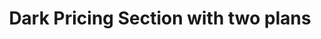 ---
title: Dark Pricing Section with two plans
category: Marketing
paid: true
isActive: true
ltr: {"preview":"function App() {\n  const plans = [{\n    name: \"Enterprise\",\n    desc: \"Lorem ipsum dolor sit amet, consectetur adipiscing elit.\",\n    price: 32,\n    isMostPop: true,\n    features: [\"Curabitur faucibus\", \"massa ut pretium maximus\", \"Sed posuere nisi\", \"Pellentesque eu nibh et neque\", \"Suspendisse a leo\", \"Praesent quis venenatis ipsum\", \"Duis non diam vel tortor\"]\n  }, {\n    name: \"Startup\",\n    desc: \"Lorem ipsum dolor sit amet, consectetur adipiscing elit.\",\n    price: 12,\n    isMostPop: false,\n    features: [\"Curabitur faucibus\", \"massa ut pretium maximus\", \"Sed posuere nisi\", \"Pellentesque eu nibh et neque\", \"Suspendisse a leo\", \"Praesent quis venenatis ipsum\", \"Duis non diam vel tortor\"]\n  }];\n  return /*#__PURE__*/React.createElement(\"section\", {\n    className: \"relative py-14 bg-gray-900\"\n  }, /*#__PURE__*/React.createElement(\"div\", {\n    className: \"absolute inset-0 blur-[118px] max-w-lg h-[800px] mx-auto sm:max-w-3xl sm:h-[400px]\",\n    style: {\n      background: \"linear-gradient(106.89deg, rgba(192, 132, 252, 0.11) 15.73%, rgba(14, 165, 233, 0.41) 15.74%, rgba(232, 121, 249, 0.26) 56.49%, rgba(79, 70, 229, 0.4) 115.91%)\"\n    }\n  }), /*#__PURE__*/React.createElement(\"div\", {\n    className: \"relative max-w-screen-xl mx-auto text-gray-300 sm:px-4 md:px-8\"\n  }, /*#__PURE__*/React.createElement(\"div\", {\n    className: \"max-w-xl mx-auto space-y-3 px-4 sm:text-center sm:px-0\"\n  }, /*#__PURE__*/React.createElement(\"h3\", {\n    className: \"text-cyan-400 font-semibold\"\n  }, \"Pricing\"), /*#__PURE__*/React.createElement(\"p\", {\n    className: \"text-white text-3xl font-semibold sm:text-4xl\"\n  }, \"Pay as you grow\"), /*#__PURE__*/React.createElement(\"div\", {\n    className: \"max-w-xl\"\n  }, /*#__PURE__*/React.createElement(\"p\", null, \"Lorem ipsum dolor sit amet, consectetur adipiscing elit. Nullam efficitur consequat nunc.\"))), /*#__PURE__*/React.createElement(\"div\", {\n    className: \"mt-16 justify-center sm:flex\"\n  }, plans.map((item, idx) => /*#__PURE__*/React.createElement(\"div\", {\n    key: idx,\n    className: `relative flex-1 flex items-stretch flex-col mt-6 border-2 sm:mt-0 sm:rounded-xl sm:max-w-md ${item.isMostPop ? \"bg-gray-900 border-cyan-400 border-x-0 sm:border-x-2\" : \"border-transparent\"}`\n  }, /*#__PURE__*/React.createElement(\"div\", {\n    className: \"p-4 py-8 space-y-4 border-b border-gray-700 md:p-8\"\n  }, /*#__PURE__*/React.createElement(\"span\", {\n    className: \"text-gray-200 font-medium\"\n  }, item.name), /*#__PURE__*/React.createElement(\"div\", {\n    className: \"text-cyan-400 text-3xl font-semibold\"\n  }, \"$\", item.price, \" \", /*#__PURE__*/React.createElement(\"span\", {\n    className: \"text-xl font-normal\"\n  }, \"/mo\")), /*#__PURE__*/React.createElement(\"p\", {\n    className: \"text-gray-400\"\n  }, item.desc), /*#__PURE__*/React.createElement(\"button\", {\n    className: \"px-3 py-3 rounded-lg w-full font-semibold text-sm duration-150 text-white bg-cyan-500 hover:bg-cyan-600 active:bg-cyan-700\"\n  }, \"Get Started\")), /*#__PURE__*/React.createElement(\"ul\", {\n    className: \"p-4 py-8 space-y-3 md:p-8\"\n  }, item.features.map((featureItem, idx) => /*#__PURE__*/React.createElement(\"li\", {\n    key: idx,\n    className: \"flex items-center gap-5\"\n  }, /*#__PURE__*/React.createElement(\"svg\", {\n    xmlns: \"http://www.w3.org/2000/svg\",\n    className: `h-5 w-5 ${item.isMostPop ? \"text-cyan-600\" : \"\"}`,\n    viewBox: \"0 0 20 20\",\n    fill: \"currentColor\"\n  }, /*#__PURE__*/React.createElement(\"path\", {\n    \"fill-rule\": \"evenodd\",\n    d: \"M16.707 5.293a1 1 0 010 1.414l-8 8a1 1 0 01-1.414 0l-4-4a1 1 0 011.414-1.414L8 12.586l7.293-7.293a1 1 0 011.414 0z\",\n    \"clip-rule\": \"evenodd\"\n  })), featureItem))))))));\n}\n;","react":{"jsxCss":[],"jsxTail":[{"code":"export default () => {\n\n    const plans = [\n        {\n            name: \"Enterprise\",\n            desc: \"Lorem ipsum dolor sit amet, consectetur adipiscing elit.\",\n            price: 32,\n            isMostPop: true,\n            features: [\n                \"Curabitur faucibus\",\n                \"massa ut pretium maximus\",\n                \"Sed posuere nisi\",\n                \"Pellentesque eu nibh et neque\",\n                \"Suspendisse a leo\",\n                \"Praesent quis venenatis ipsum\",\n                \"Duis non diam vel tortor\",\n            ],\n        },\n        {\n            name: \"Startup\",\n            desc: \"Lorem ipsum dolor sit amet, consectetur adipiscing elit.\",\n            price: 12,\n            isMostPop: false,\n            features: [\n                \"Curabitur faucibus\",\n                \"massa ut pretium maximus\",\n                \"Sed posuere nisi\",\n                \"Pellentesque eu nibh et neque\",\n                \"Suspendisse a leo\",\n                \"Praesent quis venenatis ipsum\",\n                \"Duis non diam vel tortor\",\n            ],\n        },\n    ];\n\n    return (\n        <section className='relative py-14 bg-gray-900'>\n            <div className='absolute inset-0 blur-[118px] max-w-lg h-[800px] mx-auto sm:max-w-3xl sm:h-[400px]' style={{ background: \"linear-gradient(106.89deg, rgba(192, 132, 252, 0.11) 15.73%, rgba(14, 165, 233, 0.41) 15.74%, rgba(232, 121, 249, 0.26) 56.49%, rgba(79, 70, 229, 0.4) 115.91%)\" }}></div>\n            <div className=\"relative max-w-screen-xl mx-auto text-gray-300 sm:px-4 md:px-8\">\n                <div className='max-w-xl mx-auto space-y-3 px-4 sm:text-center sm:px-0'>\n                    <h3 className=\"text-cyan-400 font-semibold\">\n                        Pricing\n                    </h3>\n                    <p className='text-white text-3xl font-semibold sm:text-4xl'>\n                        Pay as you grow\n                    </p>\n                    <div className='max-w-xl'>\n                        <p>\n                            Lorem ipsum dolor sit amet, consectetur adipiscing elit. Nullam efficitur consequat nunc.\n                        </p>\n                    </div>\n                </div>\n                <div className='mt-16 justify-center sm:flex'>\n                    {\n                        plans.map((item, idx) => (\n                            <div key={idx} className={`relative flex-1 flex items-stretch flex-col mt-6 border-2 sm:mt-0 sm:rounded-xl sm:max-w-md ${item.isMostPop ? \"bg-gray-900 border-cyan-400 border-x-0 sm:border-x-2\" : \"border-transparent\"}`}>\n                                <div className=\"p-4 py-8 space-y-4 border-b border-gray-700 md:p-8\">\n                                    <span className='text-gray-200 font-medium'>\n                                        {item.name}\n                                    </span>\n                                    <div className='text-cyan-400 text-3xl font-semibold'>\n                                        ${item.price} <span className=\"text-xl font-normal\">/mo</span>\n                                    </div>\n                                    <p className=\"text-gray-400\">\n                                        {item.desc}\n                                    </p>\n                                    <button className='px-3 py-3 rounded-lg w-full font-semibold text-sm duration-150 text-white bg-cyan-500 hover:bg-cyan-600 active:bg-cyan-700'>\n                                        Get Started\n                                    </button>\n                                </div>\n                                <ul className='p-4 py-8 space-y-3 md:p-8'>\n                                    {\n                                        item.features.map((featureItem, idx) => (\n                                            <li key={idx} className='flex items-center gap-5'>\n                                                <svg\n                                                    xmlns='http://www.w3.org/2000/svg'\n                                                    className={`h-5 w-5 ${item.isMostPop ? \"text-cyan-600\" : \"\"}`}\n                                                    viewBox='0 0 20 20'\n                                                    fill='currentColor'>\n                                                    <path\n                                                        fill-rule='evenodd'\n                                                        d='M16.707 5.293a1 1 0 010 1.414l-8 8a1 1 0 01-1.414 0l-4-4a1 1 0 011.414-1.414L8 12.586l7.293-7.293a1 1 0 011.414 0z'\n                                                        clip-rule='evenodd'></path>\n                                                </svg>\n                                                {featureItem}\n                                            </li>\n                                        ))\n                                    }\n                                </ul>\n                            </div>\n                        ))\n                    }\n                </div>\n            </div>\n        </section>\n    );\n};\n","label":"App.jsx"}]},"vue":{"vueCss":[],"vueTail":[]}}
rtl: {"vue":{"vueCss":[],"vueTail":[]},"react":{"jsxCss":[],"jsxTail":[{"code":"export default () => {\n\n    const plans = [\n        {\n            name: \"شركة ناشئة\",\n            desc: \"العميل مهم جدا، العميل سيتبعه.\",\n            price: 12,\n            isMostPop: false,\n            features: [\n                \"هناك حقيقة مثبتة\",\n                \"هو ببساطة نص شكلي\",\n                \"لوريم إيبسوم ليس نصاَ عشوائياً\",\n                \"عاد لينتشر مرة أخرى\",\n                \"لكن الغالبية تم تعديلها\",\n                \"عام في القدم\",\n                \" ليس هناك أي كلمات أو عبارات\",\n            ],\n        },\n        {\n            name: \"مَشرُوع\",\n            desc: \"العميل مهم جدا، العميل سيتبعه.\",\n            price: 32,\n            isMostPop: true,\n            features: [\n                \"هناك حقيقة مثبتة\",\n                \"هو ببساطة نص شكلي\",\n                \"لوريم إيبسوم ليس نصاَ عشوائياً\",\n                \"عاد لينتشر مرة أخرى\",\n                \"لكن الغالبية تم تعديلها\",\n                \"عام في القدم\",\n                \" ليس هناك أي كلمات أو عبارات\",\n            ],\n        },\n    ];\n\n    return (\n        <section className='relative py-14 bg-gray-900'>\n            <div className='absolute inset-0 blur-[118px] max-w-lg h-[800px] mx-auto sm:max-w-3xl sm:h-[400px]' style={{ background: \"linear-gradient(106.89deg, rgba(192, 132, 252, 0.11) 15.73%, rgba(14, 165, 233, 0.41) 15.74%, rgba(232, 121, 249, 0.26) 56.49%, rgba(79, 70, 229, 0.4) 115.91%)\" }}></div>\n            <div className=\"relative max-w-screen-xl mx-auto text-gray-300 sm:px-4 md:px-8\">\n                <div className='max-w-xl mx-auto space-y-3 px-4 sm:text-center sm:px-0'>\n                    <h3 className=\"text-cyan-400 font-semibold\">\n                        التسعير\n                    </h3>\n                    <p className='text-white text-3xl font-semibold sm:text-4xl'>\n                        ادفع كما تنمو\n                    </p>\n                    <div className='max-w-xl'>\n                        <p>\n                            العميل مهم جدا، العميل سيتبعه. لا توجد نتيجة الآن.\n                        </p>\n                    </div>\n                </div>\n                <div className='mt-16 justify-center sm:flex'>\n                    {\n                        plans.map((item, idx) => (\n                            <div key={idx} className={`relative flex-1 flex items-stretch flex-col mt-6 border-2 sm:mt-0 sm:rounded-xl sm:max-w-md ${item.isMostPop ? \"bg-gray-900 border-cyan-400 border-x-0 sm:border-x-2\" : \"border-transparent\"}`}>\n                                <div className=\"p-4 py-8 space-y-4 border-b border-gray-700 md:p-8\">\n                                    <span className='text-gray-200 font-medium'>\n                                        {item.name}\n                                    </span>\n                                    <div className='text-cyan-400 text-3xl font-semibold'>\n                                        ${item.price} <span className=\"text-xl font-normal\">/شهر</span>\n                                    </div>\n                                    <p className=\"text-gray-400\">\n                                        {item.desc}\n                                    </p>\n                                    <button className='px-3 py-3 rounded-lg w-full font-semibold text-sm duration-150 text-white bg-cyan-500 hover:bg-cyan-600 active:bg-cyan-700'>\n                                        دعنا نبدء\n                                    </button>\n                                </div>\n                                <ul className='p-4 py-8 space-y-3 md:p-8'>\n                                    {\n                                        item.features.map((featureItem, idx) => (\n                                            <li key={idx} className='flex items-center gap-5'>\n                                                <svg\n                                                    xmlns='http://www.w3.org/2000/svg'\n                                                    className={`h-5 w-5 ${item.isMostPop ? \"text-cyan-600\" : \"\"}`}\n                                                    viewBox='0 0 20 20'\n                                                    fill='currentColor'>\n                                                    <path\n                                                        fill-rule='evenodd'\n                                                        d='M16.707 5.293a1 1 0 010 1.414l-8 8a1 1 0 01-1.414 0l-4-4a1 1 0 011.414-1.414L8 12.586l7.293-7.293a1 1 0 011.414 0z'\n                                                        clip-rule='evenodd'></path>\n                                                </svg>\n                                                {featureItem}\n                                            </li>\n                                        ))\n                                    }\n                                </ul>\n                            </div>\n                        ))\n                    }\n                </div>\n            </div>\n        </section>\n    )\n}","label":"App.jsx"}]},"preview":"function App() {\n  const plans = [{\n    name: \"شركة ناشئة\",\n    desc: \"العميل مهم جدا، العميل سيتبعه.\",\n    price: 12,\n    isMostPop: false,\n    features: [\"هناك حقيقة مثبتة\", \"هو ببساطة نص شكلي\", \"لوريم إيبسوم ليس نصاَ عشوائياً\", \"عاد لينتشر مرة أخرى\", \"لكن الغالبية تم تعديلها\", \"عام في القدم\", \" ليس هناك أي كلمات أو عبارات\"]\n  }, {\n    name: \"مَشرُوع\",\n    desc: \"العميل مهم جدا، العميل سيتبعه.\",\n    price: 32,\n    isMostPop: true,\n    features: [\"هناك حقيقة مثبتة\", \"هو ببساطة نص شكلي\", \"لوريم إيبسوم ليس نصاَ عشوائياً\", \"عاد لينتشر مرة أخرى\", \"لكن الغالبية تم تعديلها\", \"عام في القدم\", \" ليس هناك أي كلمات أو عبارات\"]\n  }];\n  return /*#__PURE__*/React.createElement(\"section\", {\n    className: \"relative py-14 bg-gray-900\"\n  }, /*#__PURE__*/React.createElement(\"div\", {\n    className: \"absolute inset-0 blur-[118px] max-w-lg h-[800px] mx-auto sm:max-w-3xl sm:h-[400px]\",\n    style: {\n      background: \"linear-gradient(106.89deg, rgba(192, 132, 252, 0.11) 15.73%, rgba(14, 165, 233, 0.41) 15.74%, rgba(232, 121, 249, 0.26) 56.49%, rgba(79, 70, 229, 0.4) 115.91%)\"\n    }\n  }), /*#__PURE__*/React.createElement(\"div\", {\n    className: \"relative max-w-screen-xl mx-auto text-gray-300 sm:px-4 md:px-8\"\n  }, /*#__PURE__*/React.createElement(\"div\", {\n    className: \"max-w-xl mx-auto space-y-3 px-4 sm:text-center sm:px-0\"\n  }, /*#__PURE__*/React.createElement(\"h3\", {\n    className: \"text-cyan-400 font-semibold\"\n  }, \"\\u0627\\u0644\\u062A\\u0633\\u0639\\u064A\\u0631\"), /*#__PURE__*/React.createElement(\"p\", {\n    className: \"text-white text-3xl font-semibold sm:text-4xl\"\n  }, \"\\u0627\\u062F\\u0641\\u0639 \\u0643\\u0645\\u0627 \\u062A\\u0646\\u0645\\u0648\"), /*#__PURE__*/React.createElement(\"div\", {\n    className: \"max-w-xl\"\n  }, /*#__PURE__*/React.createElement(\"p\", null, \"\\u0627\\u0644\\u0639\\u0645\\u064A\\u0644 \\u0645\\u0647\\u0645 \\u062C\\u062F\\u0627\\u060C \\u0627\\u0644\\u0639\\u0645\\u064A\\u0644 \\u0633\\u064A\\u062A\\u0628\\u0639\\u0647. \\u0644\\u0627 \\u062A\\u0648\\u062C\\u062F \\u0646\\u062A\\u064A\\u062C\\u0629 \\u0627\\u0644\\u0622\\u0646.\"))), /*#__PURE__*/React.createElement(\"div\", {\n    className: \"mt-16 justify-center sm:flex\"\n  }, plans.map((item, idx) => /*#__PURE__*/React.createElement(\"div\", {\n    key: idx,\n    className: `relative flex-1 flex items-stretch flex-col mt-6 border-2 sm:mt-0 sm:rounded-xl sm:max-w-md ${item.isMostPop ? \"bg-gray-900 border-cyan-400 border-x-0 sm:border-x-2\" : \"border-transparent\"}`\n  }, /*#__PURE__*/React.createElement(\"div\", {\n    className: \"p-4 py-8 space-y-4 border-b border-gray-700 md:p-8\"\n  }, /*#__PURE__*/React.createElement(\"span\", {\n    className: \"text-gray-200 font-medium\"\n  }, item.name), /*#__PURE__*/React.createElement(\"div\", {\n    className: \"text-cyan-400 text-3xl font-semibold\"\n  }, \"$\", item.price, \" \", /*#__PURE__*/React.createElement(\"span\", {\n    className: \"text-xl font-normal\"\n  }, \"/\\u0634\\u0647\\u0631\")), /*#__PURE__*/React.createElement(\"p\", {\n    className: \"text-gray-400\"\n  }, item.desc), /*#__PURE__*/React.createElement(\"button\", {\n    className: \"px-3 py-3 rounded-lg w-full font-semibold text-sm duration-150 text-white bg-cyan-500 hover:bg-cyan-600 active:bg-cyan-700\"\n  }, \"\\u062F\\u0639\\u0646\\u0627 \\u0646\\u0628\\u062F\\u0621\")), /*#__PURE__*/React.createElement(\"ul\", {\n    className: \"p-4 py-8 space-y-3 md:p-8\"\n  }, item.features.map((featureItem, idx) => /*#__PURE__*/React.createElement(\"li\", {\n    key: idx,\n    className: \"flex items-center gap-5\"\n  }, /*#__PURE__*/React.createElement(\"svg\", {\n    xmlns: \"http://www.w3.org/2000/svg\",\n    className: `h-5 w-5 ${item.isMostPop ? \"text-cyan-600\" : \"\"}`,\n    viewBox: \"0 0 20 20\",\n    fill: \"currentColor\"\n  }, /*#__PURE__*/React.createElement(\"path\", {\n    \"fill-rule\": \"evenodd\",\n    d: \"M16.707 5.293a1 1 0 010 1.414l-8 8a1 1 0 01-1.414 0l-4-4a1 1 0 011.414-1.414L8 12.586l7.293-7.293a1 1 0 011.414 0z\",\n    \"clip-rule\": \"evenodd\"\n  })), featureItem))))))));\n}"}
slug: /pricing-sections
id: 40d654af-5ef8-4e86-873f-12db7f5f43a1
created_at: 1670763690987
---